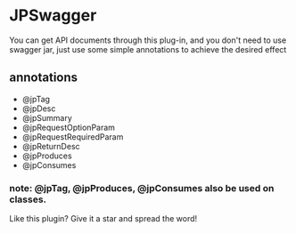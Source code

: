 # JPSwagger
You can get API documents through this plug-in, and you don't need to use swagger jar, just use some simple annotations to achieve the desired effect

## annotations
* @jpTag
* @jpDesc
* @jpSummary
* @jpRequestOptionParam
* @jpRequestRequiredParam
* @jpReturnDesc
* @jpProduces
* @jpConsumes
### note: @jpTag, @jpProduces, @jpConsumes also be used on classes.
Like this plugin? Give it a star and spread the word!
